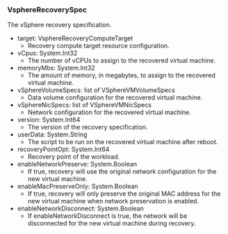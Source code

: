 ### VsphereRecoverySpec
The vSphere recovery specification.

- target: VsphereRecoveryComputeTarget
  - Recovery compute target resource configuration.
- vCpus: System.Int32
  - The number of vCPUs to assign to the recovered virtual machine.
- memoryMbs: System.Int32
  - The amount of memory, in megabytes, to assign to the recovered virtual machine.
- vSphereVolumeSpecs: list of VSphereVMVolumeSpecs
  - Data volume configuration for the recovered virtual machine.
- vSphereNicSpecs: list of VSphereVMNicSpecs
  - Network configuration for the recovered virtual machine.
- version: System.Int64
  - The version of the recovery specification.
- userData: System.String
  - The script to be run on the recovered virtual machine after reboot.
- recoveryPointOpt: System.Int64
  - Recovery point of the workload.
- enableNetworkPreserve: System.Boolean
  - If true, recovery will use the original network configuration for the new virtual machine.
- enableMacPreserveOnly: System.Boolean
  - If true, recovery will only preserve the original MAC address for the new virtual machine when network preservation is enabled.
- enableNetworkDisconnect: System.Boolean
  - If enableNetworkDisconnect is true, the network will be disconnected for the new virtual machine during recovery.
